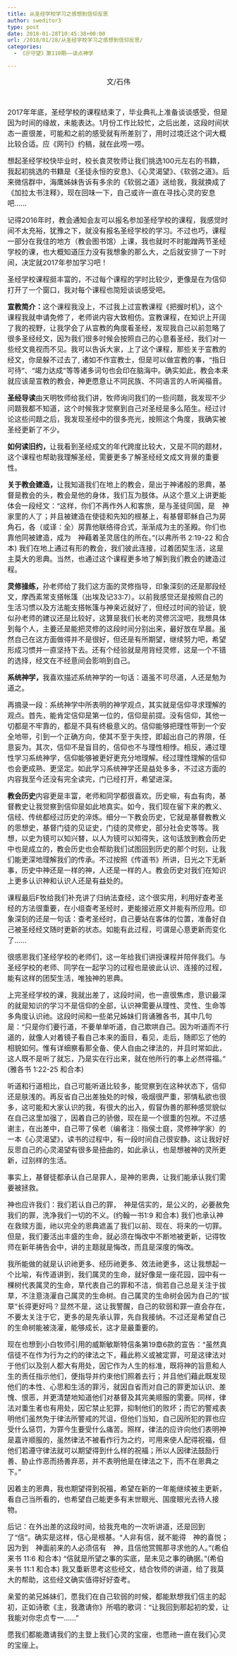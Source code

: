 ```yaml
---
title: 从圣经学校学习之感想到信仰反思
author: sweditor3
type: post
date: 2018-01-28T10:45:38+00:00
url: /2018/01/28/从圣经学校学习之感想到信仰反思/
categories:
  - 《＠守望》第110期——读点神学

---
```

<p style="text-align: center;">
  <span style="font-size: 12pt;">文/石伟</span>
</p>

&nbsp;

<span style="font-size: 12pt;">2017年年底，圣经学校的课程结束了，毕业典礼上准备谈谈感受，但是因为时间的缘故，未能表达。1月份工作比较忙，之后出差，这段时间状态一直很差，可能和之前的感受就有所差别了，用时过境迁这个词大概比较合适。应《网刊》约稿，就在此唠一唠。</span>

<span style="font-size: 12pt;">想起圣经学校快毕业时，校长袁灵牧师让我们挑选100元左右的书籍，我起初挑选的书籍是《圣徒永恒的安息》、《心灵渴望》、《软弱之道》。后来微信群中，海鹰姊妹告诉有多余的《软弱之道》送给我，我就换成了《加拉太书注释》，现在回味一下，自己或许一直在寻找心灵的安息吧&#8230;&#8230;</span>

<span style="font-size: 12pt;">记得2016年时，教会通知会友可以报名参加圣经学校的课程，我感觉时间不太充裕，犹豫之下，就没有报名圣经学校的学习。不过也巧，课程一部分在我住的地方（教会图书馆）上课，我也就时不时能蹭两节圣经学校的课，也大概知道压力没有我想象的那么大，之后就安排了一下时间，决定就2017年参加学习吧！</span>

<span style="font-size: 12pt;">圣经学校课程挺丰富的，不过每个课程的学时比较少，更像是在为信仰打开了一个窗</span><span style="font-size: 12pt;">口，我对每个课程也简短谈谈感受吧。</span>

<span style="font-size: 12pt;"><strong>宣教简介：</strong>这个课程我没上，不过我上过宣教课程《把握时机》，这个课程我就申请免修了，老师说内容大致相仿。宣教课程，在知识上开阔了我的视野，让我学会了从宣教的角度看圣经，发现我自己以前忽略了很多圣经经文，因为我们很多时候会按照自己的心意看圣经，我们对一些经文竟视而不见。我可以告诉大家，上了这个课程，那些关于宣教的经文，你是躲不过去了, 诸如不作宣教士，但是可以做宣教的事，“指日可待”、“竭力达成”等等诸多词句也会印在脑海中。确实如此，教会本来就应该是宣教的教会，神更愿意让不同民族、不同语言的人听闻福音。</span>

<span style="font-size: 12pt;"><strong>圣经导读</strong>由天明牧师给我们讲，牧师询问我们的一些问题，我发现不少问题我都不知道，这个时候我才觉察到自己对圣经是多么陌生。经过讨论这些问题之后，我发现圣经中的很多亮光，按照这个角度，我确实被圣经更新了不少。</span>

<span style="font-size: 12pt;"><strong>如何读旧约，</strong>让我看到圣经成文的年代跨度比较大，又是不同的题材，这个课程也帮助</span><span style="font-size: 12pt;">我理解圣经，需要更多了解圣经经文成文背景的重要性。</span>

<span style="font-size: 12pt;"><strong>关于教会建造，</strong>让我知道我们在地上的教会，是出于神诸般的恩典，基督是教会的头，</span><span style="font-size: 12pt;">教会是他的身体，我们互为肢体。从这个意义上讲更能体会一段经文：“这样，你们不再作外人和客旅，是与圣徒同国，是　神家里的人了；并且被建造在使徒和先知的根基上，有基督耶稣自己为房角石，各（或译：全）房靠他联络得合式，渐渐成为主的圣殿。你们也靠他同被建造，成为　神藉着圣灵居住的所在。”(以弗所书 2:19-22 和合本) 我们在地上通过有形的教会，我们彼此连接，过着团契生活，这是主莫大的恩典。当然，也通过这个课程更多地了解到我们教会的建造过程。</span>

<span style="font-size: 12pt;"><strong>灵修操练，</strong>孙老师给了我们这方面的灵修指导，印象深刻的还是那段经文，摩西素常支</span><span style="font-size: 12pt;">搭帐篷（出埃及记33:7）。以前我感觉还是按照自己的生活习惯以及方法能支搭帐篷与神亲近就好了，但经过时间的验证，貌似孙老师的建议还是比较好，这算是我们长老的灵修沉淀吧，我想具体到每个人，主要还是能把灵修的这段时间分别出来，最好放在早晨。虽然自己在这方面做得并不是很好，但还是有所期望，继续努力吧，希望形成习惯并一直坚持下去。还有个经验就是用背经灵修，这是一个不错的选择，经文在不经意间会影响到自己。</span>

<span style="font-size: 12pt;"><strong>系统神学，</strong>我喜欢描述系统神学的一句话：道虽不可尽道，人还是勉为道之。</span>

<span style="font-size: 12pt;">再摘录一段：系统神学中所表明的神学观点，其实就是信仰寻求理解的观点。首先，能肯定信仰是第一位的，信仰是前提。没有信仰，其他一切都是不牢靠的，都是不具有终极意义的。信仰能够把理性带到一个安全地带，引到一个正确方向，使其不至于失控，即超出自己的界限，任意妄为。其次，信仰不是盲目的，信仰也不与理性相悖。相反，通过理性学习系统神学，信仰能够被更好更充分地理解。经过理性理解的信仰也会更成熟、更坚定。如此学习系统神学还是益处多多，不过这方面的内容我至今还没有完全读完，门已经打开，希望进深。</span>

<span style="font-size: 12pt;"><strong>教会历史</strong>内容更是丰富，老师和同学都很喜欢。历史嘛，有血有肉，基督教史让我觉察到信仰是如此地真实。如今，我们现在留下来的教义、信经、传统都经过历史的淬炼。细分一下教会历史，它就是基督教教义的思想史，基督门徒的见证史，门徒的灵修史，部分社会史等等。我想，以史为镜可以知兴替，以人为镜可以知得失，这句话放到教会历史中也是成立的，教会历史也会帮助我们试图回到历史的那个时刻，让我们能更深地理解我们的传承。</span><span style="font-size: 12pt;">不过按照《传道书》所讲，日光之下无新事，历史中神还是一样的神，人还是一样的人。教会历史对我们在知识上更多认识神和认识人还是有益处的。</span>

<span style="font-size: 12pt;">课程最后F牧给我们补充讲了归纳法查经，这个很实用，利用好查考圣经的方法很重要，在小组查考圣经时，更能接近原文并能有所应用。印象深刻的还是一句话：查考圣经时，自己要站在客体的位置，准备好自己被圣经经文随时更新的状态。如能有此过程，可谓是心意更新而变化了……</span>

<span style="font-size: 12pt;">很感恩我们圣经学校的老师们，这一年给我们讲授课程并陪伴我们。与圣经学校的老师、同学在一起学习的过程也是彼此认识、连接的过程，能有这样的团契生活，唯独神的恩典。</span>

<span style="font-size: 12pt;">上完圣经学校的课，我就出差了，这段时间，也一直很焦虑，意识最深的就是知识的学习不是信仰的全部，认识神需要从理性、灵性、生命等多角度认识祂。这段时间和一些弟兄姊妹们背诵雅各书，其中几句是：“只是你们要行道，不要单单听道，自己欺哄自己。因为听道而不行道的，就像人对着镜子看自己本来的面目，看见，走后，随即忘了他的相貌如何。惟有详细察看那全备、使人自由之律法的，并且时常如此，这人既不是听了就忘，乃是实在行出来，就在他所行的事上必然得福。” (雅各书 1:22-25 和合本)</span>

<span style="font-size: 12pt;">听道和行道相比，自己可能听道比较多，能觉察到在这种状态下，信仰还是肤浅的。再反省自己出差独处的时候，吸烟很严重，邪情私欲也很多，这可能和大家认识的我，有很大的出入，假冒伪善的那种感觉貌似在自己这里加强了，因着自己的骄傲，现在是一个很重的包袱。不过感谢主，在出差中，自己带了侯老（编者注：指侯士庭，灵修神学家）的一本《心灵渴望》，读书的过程中，有一段时间自己很安静。这让我好好反思自己的心灵渴望有很多是扭曲的，如此承认，也是想被神的灵所更新，过别样的生活。</span>

<span style="font-size: 12pt;">事实上，基督徒都承认自己是罪人，是神的恩典，让我们能承认我们需要被拯救。</span>
  
<span style="font-size: 12pt;">神也应许我们：我们若认自己的罪，　神是信实的，是公义的，必要赦免我们的罪，洗净我们一切的不义。(约翰一书1:9 和合本) 我们也承认神在救赎方面，祂以完全的恩典遮盖了我们以前、现在、将来的一切罪。但是，我们要活出丰盛的生命，就必须在悔改中不断地被更新，记得牧师在新年祷告会中，讲的主题就是悔改，而且是深度的悔改。</span>

<span style="font-size: 12pt;">我所能做的就是认识祂更多、经历祂更多、效法祂更多，这让我想起一个比喻，有传道讲到，我们属灵的生命，就好像是一座花园，园中有一棵树代表属灵的生命，草代表自己的罪和不洁，倘若自己总是关注于拔草，不注意浇灌自己属灵的生命树。自己属灵的生命树会因为自己的“拔草”长得更好吗？显然不是，这让我警醒，自己的软弱和罪一直会存在，不要太关注于它，更多的是先承认罪，先自我接纳。不过还是希望自己的生命树能被浇灌，能够成长，这才是最重要的。</span>

<span style="font-size: 12pt;">现在也想到小白牧师引用的威斯敏斯特信条第19章6款的宣告：“虽然真信徒不在作为行为之约的律法之下，藉此称义或被定罪，可是这律法对于他们以及别人都大有用处，因它作为人生的标准，既将神的旨意和人生的责任指示他们，便指导并约束他们照着去行；并且他们藉此既发现他们的本性、心思和生活的罪污，就因自省而对自己的罪更加认识、差愧、恨恶，并更清楚地知道他们对基督及其完美顺服的需要。同样，律法对重生者也有用处，因它禁止犯罪，抑制他们的败坏；而它的警戒表明他们虽然免于律法所警戒的咒诅，但他们当知，自己因所犯的罪也应受什么惩罚，为罪今生要受什么痛苦。照样，律法的应许向他们表明神是嘉许顺服的，虽然律法不被看作行为之约，可用来使人配得祝福，但他们若遵守律法就可以期望得到什么样的祝福；所以人因律法鼓励行善、胁止作恶而扬善弃恶，并不表明他是在律法之下，而不在恩典之下。”</span>

<span style="font-size: 12pt;">因着主的恩典，我也期望得到祝福，希望在新的一年能继续被主更新，看自己当所看的，也希望自己能更多有末世眼光、国度眼光去待人接物。</span>

<span style="font-size: 12pt;">后记：在外出差的这段时间，给我充电的一次听讲道，还是回到了“信”。确实是这样，信心是根基。“人非有信，就不能得　神的喜悦；因为到　神面前来的人必须信有　神，且信他赏赐那寻求他的人。”(希伯来书 11:6 和合本) “信就是所望之事的实底，是未见之事的确据。”(希伯来书 11:1 和合本) 我又重新思考这些经文，结合牧师的讲道，给了我莫大的帮助，这些经文确实值得好好查考。</span>

<span style="font-size: 12pt;">亲爱的弟兄姊妹们，愿我们在自己软弱的时候，都能默想我们信主的起初，正如诗歌《主，我邀请你》所唱的歌词：“让我回到那起初的爱，让我能对你忠贞专一……”</span>

<span style="font-size: 12pt;">愿我们都能邀请我们的主登上我们心灵的宝座，也愿祂一直在我们心灵的宝座上。</span>

&nbsp;